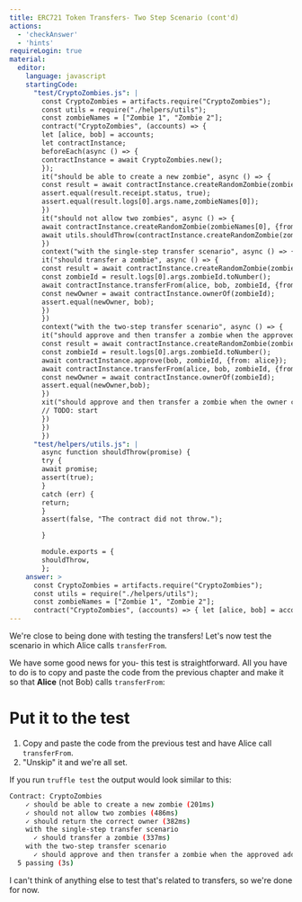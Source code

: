 ```yaml
---
title: ERC721 Token Transfers- Two Step Scenario (cont'd)
actions:
  - 'checkAnswer'
  - 'hints'
requireLogin: true
material:
  editor:
    language: javascript
    startingCode:
      "test/CryptoZombies.js": |
        const CryptoZombies = artifacts.require("CryptoZombies");
        const utils = require("./helpers/utils");
        const zombieNames = ["Zombie 1", "Zombie 2"];
        contract("CryptoZombies", (accounts) => {
        let [alice, bob] = accounts;
        let contractInstance;
        beforeEach(async () => {
        contractInstance = await CryptoZombies.new();
        });
        it("should be able to create a new zombie", async () => {
        const result = await contractInstance.createRandomZombie(zombieNames[0], {from: alice});
        assert.equal(result.receipt.status, true);
        assert.equal(result.logs[0].args.name,zombieNames[0]);
        })
        it("should not allow two zombies", async () => {
        await contractInstance.createRandomZombie(zombieNames[0], {from: alice});
        await utils.shouldThrow(contractInstance.createRandomZombie(zombieNames[1], {from: alice}));
        })
        context("with the single-step transfer scenario", async () => {
        it("should transfer a zombie", async () => {
        const result = await contractInstance.createRandomZombie(zombieNames[0], {from: alice});
        const zombieId = result.logs[0].args.zombieId.toNumber();
        await contractInstance.transferFrom(alice, bob, zombieId, {from: alice});
        const newOwner = await contractInstance.ownerOf(zombieId);
        assert.equal(newOwner, bob);
        })
        })
        context("with the two-step transfer scenario", async () => {
        it("should approve and then transfer a zombie when the approved address calls transferForm", async () => {
        const result = await contractInstance.createRandomZombie(zombieNames[0], {from: alice});
        const zombieId = result.logs[0].args.zombieId.toNumber();
        await contractInstance.approve(bob, zombieId, {from: alice});
        await contractInstance.transferFrom(alice, bob, zombieId, {from: bob});
        const newOwner = await contractInstance.ownerOf(zombieId);
        assert.equal(newOwner,bob);
        })
        xit("should approve and then transfer a zombie when the owner calls transferForm", async () => {
        // TODO: start
        })
        })
        })
      "test/helpers/utils.js": |
        async function shouldThrow(promise) {
        try {
        await promise;
        assert(true);
        }
        catch (err) {
        return;
        }
        assert(false, "The contract did not throw.");

        }

        module.exports = {
        shouldThrow,
        };
    answer: >
      const CryptoZombies = artifacts.require("CryptoZombies");
      const utils = require("./helpers/utils");
      const zombieNames = ["Zombie 1", "Zombie 2"];
      contract("CryptoZombies", (accounts) => { let [alice, bob] = accounts; let contractInstance; beforeEach(async () => { contractInstance = await CryptoZombies.new(); }); it("should be able to create a new zombie", async () => { const result = await contractInstance.createRandomZombie(zombieNames[0], {from: alice}); assert.equal(result.receipt.status, true); assert.equal(result.logs[0].args.name,zombieNames[0]); }) it("should not allow two zombies", async () => { await contractInstance.createRandomZombie(zombieNames[0], {from: alice}); await utils.shouldThrow(contractInstance.createRandomZombie(zombieNames[1], {from: alice})); }) context("with the single-step transfer scenario", async () => { it("should transfer a zombie", async () => { const result = await contractInstance.createRandomZombie(zombieNames[0], {from: alice}); const zombieId = result.logs[0].args.zombieId.toNumber(); await contractInstance.transferFrom(alice, bob, zombieId, {from: alice}); const newOwner = await contractInstance.ownerOf(zombieId); assert.equal(newOwner, bob); }) }) context("with the two-step transfer scenario", async () => { it("should approve and then transfer a zombie when the approved address calls transferForm", async () => { const result = await contractInstance.createRandomZombie(zombieNames[0], {from: alice}); const zombieId = result.logs[0].args.zombieId.toNumber(); await contractInstance.approve(bob, zombieId, {from: alice}); await contractInstance.transferFrom(alice, bob, zombieId, {from: bob}); const newOwner = await contractInstance.ownerOf(zombieId); assert.equal(newOwner,bob); }) it("should approve and then transfer a zombie when the owner calls transferForm", async () => { const result = await contractInstance.createRandomZombie(zombieNames[0], {from: alice}); const zombieId = result.logs[0].args.zombieId.toNumber(); await contractInstance.approve(bob, zombieId, {from: alice}); await contractInstance.transferFrom(alice, bob, zombieId, {from: alice}); const newOwner = await contractInstance.ownerOf(zombieId); assert.equal(newOwner,bob); }) }) })
---
```


We're close to being done with testing the transfers! Let's now test the scenario in which Alice calls `transferFrom`.

We have some good news for you- this test is straightforward. All you have to do is to copy and paste the code from the previous chapter and make it so that **Alice** (not Bob) calls `transferFrom`:

# Put it to the test

1. Copy and paste the code from the previous test and have Alice call `transferFrom`.
2. "Unskip" it and we're all set.

If you run `truffle test` the output would look similar to this:

```bash
Contract: CryptoZombies
    ✓ should be able to create a new zombie (201ms)
    ✓ should not allow two zombies (486ms)
    ✓ should return the correct owner (382ms)
    with the single-step transfer scenario
      ✓ should transfer a zombie (337ms)
    with the two-step transfer scenario
      ✓ should approve and then transfer a zombie when the approved address calls transferForm (266ms)
  5 passing (3s)
```

I can't think of anything else to test that's related to transfers, so we're done for now.
